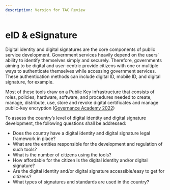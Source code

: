```yaml
---
description: Version for TAC Review
---
```


# eID & eSignature

Digital identity and digital signatures are the core components of public service development. Government services heavily depend on the users’ ability to identify themselves simply and securely. Therefore, governments aiming to be digital and user-centric provide citizens with one or multiple ways to authenticate themselves while accessing government services. These authentication methods can include digital ID, mobile ID, and digital signature, for example.

Most of these tools draw on a Public Key Infrastructure that consists of roles, policies, hardware, software, and procedures needed to create, manage, distribute, use, store and revoke digital certificates and manage public-key encryption ([Governance Academy 2022](https://ega.ee/wp-content/uploads/2022/07/Kenya-Digital-Readiness-Study.pdf))&#x20;

To assess the country’s level of digital identity and digital signature development, the following questions shall be addressed:&#x20;

* Does the country have a digital identity and digital signature legal framework in place?&#x20;
* What are the entities responsible for the development and regulation of such tools?&#x20;
* What is the number of citizens using the tools?&#x20;
* How affordable for the citizen is the digital identity and/or digital signature?&#x20;
* Are the digital identity and/or digital signature accessible/easy to get for citizens?&#x20;
* What types of signatures and standards are used in the country?&#x20;

&#x20;&#x20;
